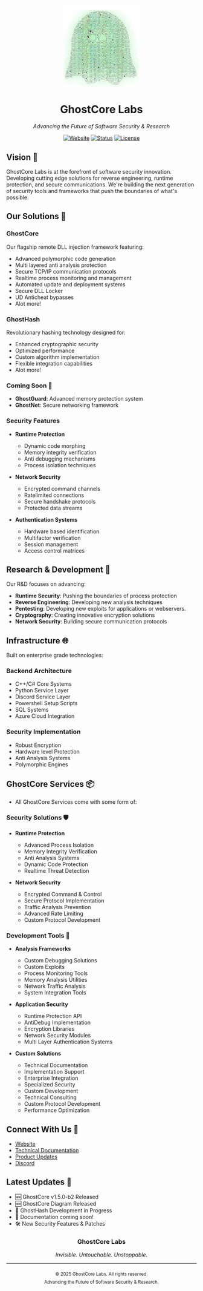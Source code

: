 <div align="center">
  <img src="https://github.com/GhostCoreLabs/GhostCoreLabs.github.io/blob/4d42abd7834665224e8382d9d7ea38043959ec85/2.png" alt="GhostCore Logo" width="200"/>
  <h1>GhostCore Labs</h1>
  <p><em>Advancing the Future of Software Security & Research</em></p>

  [![Website](https://img.shields.io/badge/Website-ghostcorelabs.github.io-blue?style=flat-square)](https://ghostcorelabs.github.io)
  [![Status](https://img.shields.io/badge/Status-Active-success?style=flat-square)]()
  [![License](https://img.shields.io/badge/License-Proprietary-red?style=flat-square)]()
</div>

## Vision 🔮

GhostCore Labs is at the forefront of software security innovation. Developing cutting edge solutions for reverse engineering, runtime protection, and secure communications. We're building the next generation of security tools and frameworks that push the boundaries of what's possible.

## Our Solutions 🚀

### GhostCore
Our flagship remote DLL injection framework featuring:
- Advanced polymorphic code generation
- Multi layered anti analysis protection
- Secure TCP/IP communication protocols
- Realtime process monitoring and management
- Automated update and deployment systems
- Secure DLL Locker
- UD Anticheat bypasses
- Alot more!

### GhostHash
Revolutionary hashing technology designed for:
- Enhanced cryptographic security
- Optimized performance
- Custom algorithm implementation
- Flexible integration capabilities
- Alot more!

### Coming Soon 🌟
- **GhostGuard**: Advanced memory protection system
- **GhostNet**: Secure networking framework

### Security Features
- **Runtime Protection**
  - Dynamic code morphing
  - Memory integrity verification
  - Anti debugging mechanisms
  - Process isolation techniques

- **Network Security**
  - Encrypted command channels
  - Ratelimited connections
  - Secure handshake protocols
  - Protected data streams

- **Authentication Systems**
  - Hardware based identification
  - Multifactor verification
  - Session management
  - Access control matrices

## Research & Development 🔬

Our R&D focuses on advancing:
- **Runtime Security**: Pushing the boundaries of process protection
- **Reverse Engineering**: Developing new analysis techniques
- **Pentesting**: Developing new exploits for applications or webservers.
- **Cryptography**: Creating innovative encryption solutions
- **Network Security**: Building secure communication protocols

## Infrastructure 🌐

Built on enterprise grade technologies:

### Backend Architecture
- C++/C# Core Systems
- Python Service Layer
- Discord Service Layer
- Powershell Setup Scripts
- SQL Systems
- Azure Cloud Integration

### Security Implementation
- Robust Encryption
- Hardware level Protection
- Anti Analysis Systems
- Polymorphic Engines

## GhostCore Services 📦

- All GhostCore Services come with some form of:

### Security Solutions 🛡️
- **Runtime Protection**
  - Advanced Process Isolation
  - Memory Integrity Verification
  - Anti Analysis Systems
  - Dynamic Code Protection
  - Realtime Threat Detection

- **Network Security**
  - Encrypted Command & Control
  - Secure Protocol Implementation
  - Traffic Analysis Prevention
  - Advanced Rate Limiting
  - Custom Protocol Development

### Development Tools 🔧
- **Analysis Frameworks**
  - Custom Debugging Solutions
  - Custom Exploits
  - Process Monitoring Tools
  - Memory Analysis Utilities
  - Network Traffic Analysis
  - System Integration Tools

- **Application Security**
  - Runtime Protection API
  - AntiDebug Implementation
  - Encryption Libraries
  - Network Security Modules
  - Multi Layer Authentication Systems

- **Custom Solutions**
  - Technical Documentation
  - Implementation Support
  - Enterprise Integration
  - Specialized Security
  - Custom Development
  - Technical Consulting
  - Custom Protocol Development
  - Performance Optimization

## Connect With Us 🤝

- [Website](https://ghostcorelabs.github.io)
- [Technical Documentation](https://ghostcorelabs.github.io/docs)
- [Product Updates](https://ghostcorelabs.github.io/updates)
- [Discord](https://discord.gg/2HezDVufug)

## Latest Updates 📢
- 🆕 GhostCore v1.5.0-b2 Released
- 🆕 GhostCore Diagram Released
- 🔨 GhostHash Development in Progress
- 📘 Documentation coming soon!
- 🛠️ New Security Features & Patches

<div align="center">
  <h3>GhostCore Labs</h3>
  <p><em>Invisible. Untouchable. Unstoppable.</em></p>
  
  ---
  
  <sub>
    © 2025 GhostCore Labs. All rights reserved.<br>
    Advancing the Future of Software Security & Research.
  </sub>
</div>
